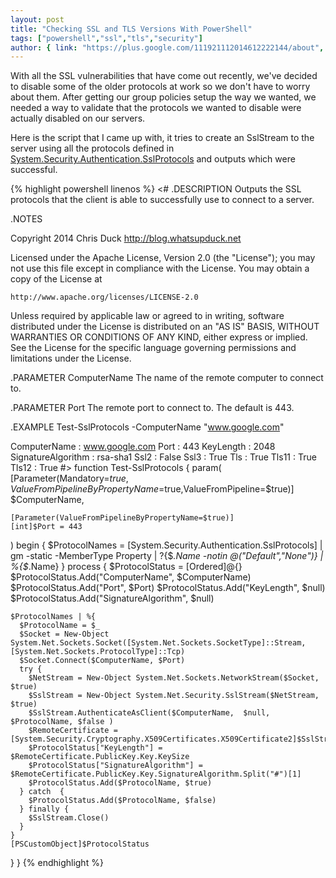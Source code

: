 ```yaml
---
layout: post
title: "Checking SSL and TLS Versions With PowerShell"
tags: ["powershell","ssl","tls","security"]
author: { link: "https://plus.google.com/111921112014612222144/about", name: Chris Duck }
---
```

With all the SSL vulnerabilities that have come out recently, we've decided to disable some of the older protocols at work so we don't have to worry about them. After getting our group policies setup the way we wanted, we needed a way to validate that the protocols we wanted to disable were actually disabled on our servers.

Here is the script that I came up with, it tries to create an SslStream to the server using all the protocols defined in [System.Security.Authentication.SslProtocols](http://msdn.microsoft.com/en-us/library/system.security.authentication.sslprotocols(v=vs.110).aspx) and outputs which were successful.

{% highlight powershell linenos %}
<#
.DESCRIPTION
  Outputs the SSL protocols that the client is able to successfully use to connect to a server.

.NOTES

  Copyright 2014 Chris Duck
  http://blog.whatsupduck.net

  Licensed under the Apache License, Version 2.0 (the "License");
  you may not use this file except in compliance with the License.
  You may obtain a copy of the License at

    http://www.apache.org/licenses/LICENSE-2.0

  Unless required by applicable law or agreed to in writing, software
  distributed under the License is distributed on an "AS IS" BASIS,
  WITHOUT WARRANTIES OR CONDITIONS OF ANY KIND, either express or implied.
  See the License for the specific language governing permissions and
  limitations under the License.

.PARAMETER ComputerName
  The name of the remote computer to connect to.

.PARAMETER Port
  The remote port to connect to. The default is 443.

.EXAMPLE
  Test-SslProtocols -ComputerName "www.google.com"
  
  ComputerName       : www.google.com
  Port               : 443
  KeyLength          : 2048
  SignatureAlgorithm : rsa-sha1
  Ssl2               : False
  Ssl3               : True
  Tls                : True
  Tls11              : True
  Tls12              : True
#>
function Test-SslProtocols {
  param(
    [Parameter(Mandatory=$true,ValueFromPipelineByPropertyName=$true,ValueFromPipeline=$true)]
    $ComputerName,
    
    [Parameter(ValueFromPipelineByPropertyName=$true)]
    [int]$Port = 443
  )
  begin {
    $ProtocolNames = [System.Security.Authentication.SslProtocols] | gm -static -MemberType Property | ?{$_.Name -notin @("Default","None")} | %{$_.Name}
  }
  process {
    $ProtocolStatus = [Ordered]@{}
    $ProtocolStatus.Add("ComputerName", $ComputerName)
    $ProtocolStatus.Add("Port", $Port)
    $ProtocolStatus.Add("KeyLength", $null)
    $ProtocolStatus.Add("SignatureAlgorithm", $null)
    
    $ProtocolNames | %{
      $ProtocolName = $_
      $Socket = New-Object System.Net.Sockets.Socket([System.Net.Sockets.SocketType]::Stream, [System.Net.Sockets.ProtocolType]::Tcp)
      $Socket.Connect($ComputerName, $Port)
      try {
        $NetStream = New-Object System.Net.Sockets.NetworkStream($Socket, $true)
        $SslStream = New-Object System.Net.Security.SslStream($NetStream, $true)
        $SslStream.AuthenticateAsClient($ComputerName,  $null, $ProtocolName, $false )
        $RemoteCertificate = [System.Security.Cryptography.X509Certificates.X509Certificate2]$SslStream.RemoteCertificate
        $ProtocolStatus["KeyLength"] = $RemoteCertificate.PublicKey.Key.KeySize
        $ProtocolStatus["SignatureAlgorithm"] = $RemoteCertificate.PublicKey.Key.SignatureAlgorithm.Split("#")[1]
        $ProtocolStatus.Add($ProtocolName, $true)
      } catch  {
        $ProtocolStatus.Add($ProtocolName, $false)
      } finally {
        $SslStream.Close()
      }
    }
    [PSCustomObject]$ProtocolStatus
  }
}
{% endhighlight %}